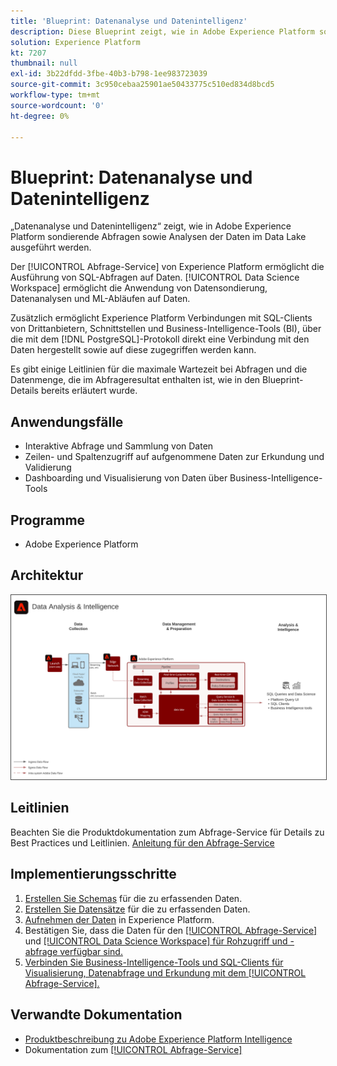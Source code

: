 ```yaml
---
title: 'Blueprint: Datenanalyse und Datenintelligenz'
description: Diese Blueprint zeigt, wie in Adobe Experience Platform sondierende Abfragen sowie Analysen der Daten im Data Lake ausgeführt werden.
solution: Experience Platform
kt: 7207
thumbnail: null
exl-id: 3b22dfdd-3fbe-40b3-b798-1ee983723039
source-git-commit: 3c950cebaa25901ae50433775c510ed834d8bcd5
workflow-type: tm+mt
source-wordcount: '0'
ht-degree: 0%

---
```


# Blueprint: Datenanalyse und Datenintelligenz

„Datenanalyse und Datenintelligenz“ zeigt, wie in Adobe Experience Platform sondierende Abfragen sowie Analysen der Daten im Data Lake ausgeführt werden.

Der [!UICONTROL Abfrage-Service] von Experience Platform ermöglicht die Ausführung von SQL-Abfragen auf Daten. [!UICONTROL Data Science Workspace] ermöglicht die Anwendung von Datensondierung, Datenanalysen und ML-Abläufen auf Daten.

Zusätzlich ermöglicht Experience Platform Verbindungen mit SQL-Clients von Drittanbietern, Schnittstellen und Business-Intelligence-Tools (BI), über die mit dem [!DNL PostgreSQL]-Protokoll direkt eine Verbindung mit den Daten hergestellt sowie auf diese zugegriffen werden kann.

Es gibt einige Leitlinien für die maximale Wartezeit bei Abfragen und die Datenmenge, die im Abfrageresultat enthalten ist, wie in den Blueprint-Details bereits erläutert wurde.

## Anwendungsfälle

* Interaktive Abfrage und Sammlung von Daten
* Zeilen- und Spaltenzugriff auf aufgenommene Daten zur Erkundung und Validierung
* Dashboarding und Visualisierung von Daten über Business-Intelligence-Tools

## Programme

* Adobe Experience Platform

## Architektur

<img src="assets/data_exploration.svg" alt="Referenzarchitektur für Blueprint „Datenuntersuchung und Reporting in Unternehmen“" style="border:1px solid #4a4a4a" />

## Leitlinien

Beachten Sie die Produktdokumentation zum Abfrage-Service für Details zu Best Practices und Leitlinien.
[Anleitung für den Abfrage-Service](https://experienceleague.adobe.com/docs/experience-platform/query/best-practices/writing-queries.html?lang=de#best-practices)

## Implementierungsschritte

1. [Erstellen Sie Schemas](https://experienceleague.adobe.com/?recommended=ExperiencePlatform-D-1-2021.1.xdm) für die zu erfassenden Daten.
1. [Erstellen Sie Datensätze](https://experienceleague.adobe.com/docs/platform-learn/tutorials/data-ingestion/create-datasets-and-ingest-data.html?lang=de) für die zu erfassenden Daten.
1. [Aufnehmen der Daten](https://experienceleague.adobe.com/?recommended=ExperiencePlatform-D-1-2020.1.dataingestion&amp;lang=de) in Experience Platform.
1. Bestätigen Sie, dass die Daten für den [[!UICONTROL Abfrage-Service]](https://experienceleague.adobe.com/docs/platform-learn/tutorials/queries/explore-data.html?lang=en) und [[!UICONTROL Data Science Workspace] für Rohzugriff und -abfrage verfügbar sind.](https://experienceleague.adobe.com/docs/platform-learn/tutorials/data-science-workspace/load-data-in-jupyterlab-notebooks.html?lang=en)
1. [Verbinden Sie Business-Intelligence-Tools und SQL-Clients für Visualisierung, Datenabfrage und Erkundung mit dem [!UICONTROL Abfrage-Service].](https://experienceleague.adobe.com/?recommended=ExperiencePlatform-D-1-2021.1.qsvc.dash)

## Verwandte Dokumentation

* [Produktbeschreibung zu Adobe Experience Platform Intelligence](https://helpx.adobe.com/de/legal/product-descriptions/adobe-experience-platform-intelligence---product-description.html)
* Dokumentation zum [[!UICONTROL Abfrage-Service]](https://experienceleague.adobe.com/docs/experience-platform/query/home.html?lang=de)
